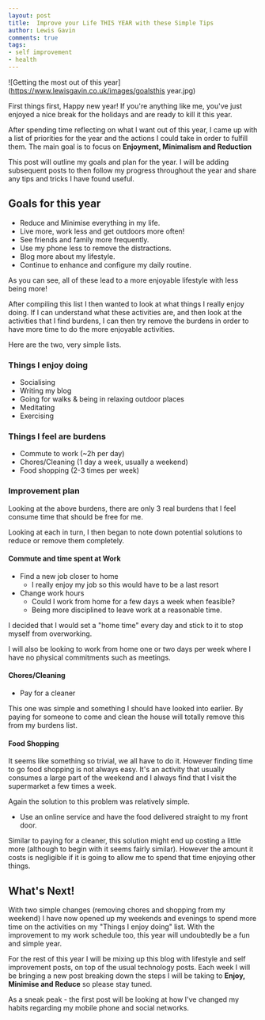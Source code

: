```yaml
--- 
layout: post 
title:  Improve your Life THIS YEAR with these Simple Tips
author: Lewis Gavin 
comments: true 
tags: 
- self improvement
- health
---
```


![Getting the most out of this year](https://www.lewisgavin.co.uk/images/goalsthis year.jpg)

First things first, Happy new year! If you're anything like me, you've just enjoyed a nice break for the holidays and are ready to kill it this year.

After spending time reflecting on what I want out of this year, I came up with a list of priorities for the year and the actions I could take in order to fulfill them. The main goal is to focus on **Enjoyment, Minimalism and Reduction**

This post will outline my goals and plan for the year. I will be adding subsequent posts to then follow my progress throughout the year and share any tips and tricks I have found useful.

## Goals for this year

- Reduce and Minimise everything in my life.
- Live more, work less and get outdoors more often!
- See friends and family more frequently.
- Use my phone less to remove the distractions.
- Blog more about my lifestyle.
- Continue to enhance and configure my daily routine.

As you can see, all of these lead to a more enjoyable lifestyle with less being more! 

After compiling this list I then wanted to look at what things I really enjoy doing. If I can understand what these activities are, and then look at the activities that I find burdens, I can then try remove the burdens in order to have more time to do the more enjoyable activities.

Here are the two, very simple lists. 

### Things I enjoy doing

- Socialising
- Writing my blog
- Going for walks & being in relaxing outdoor places
- Meditating
- Exercising

### Things I feel are burdens

- Commute to work (~2h per day)
- Chores/Cleaning (1 day a week, usually a weekend)
- Food shopping (2-3 times per week)

### Improvement plan

Looking at the above burdens, there are only 3 real burdens that I feel consume time that should be free for me.

Looking at each in turn, I then began to note down potential solutions to reduce or remove them completely.

#### Commute and time spent at Work

- Find a new job closer to home
    + I really enjoy my job so this would have to be a last resort
- Change work hours
    + Could I work from home for a few days a week when feasible?
    + Being more disciplined to leave work at a reasonable time.

I decided that I would set a "home time" every day and stick to it to stop myself from overworking.

I will also be looking to work from home one or two days per week where I have no physical commitments such as meetings.

#### Chores/Cleaning

- Pay for a cleaner

This one was simple and something I should have looked into earlier. By paying for someone to come and clean the house will totally remove this from my burdens list.

#### Food Shopping

It seems like something so trivial, we all have to do it. However finding time to go food shopping is not always easy. It's an activity that usually consumes a large part of the weekend and I always find that I visit the supermarket a few times a week.

Again the solution to this problem was relatively simple.
- Use an online service and have the food delivered straight to my front door.

Similar to paying for a cleaner, this solution might end up costing a little more (although to begin with it seems fairly similar). However the amount it costs is negligible if it is going to allow me to spend that time enjoying other things.

## What's Next!

With two simple changes (removing chores and shopping from my weekend) I have now opened up my weekends and evenings to spend more time on the activities on my "Things I enjoy doing" list. With the improvement to my work schedule too, this year will undoubtedly be a fun and simple year.

For the rest of this year I will be mixing up this blog with lifestyle and self improvement posts, on top of the usual technology posts. Each week I will be bringing a new post breaking down the steps I will be taking to **Enjoy, Minimise and Reduce** so please stay tuned.

As a sneak peak - the first post will be looking at how I've changed my habits regarding my mobile phone and social networks.


